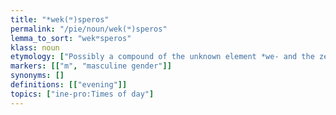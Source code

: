 ```yaml
---
title: "*wek(ʷ)speros"
permalink: "/pie/noun/wek(ʷ)speros"
lemma_to_sort: "wekʷsperos"
klass: noun
etymology: ["Possibly a compound of the unknown element *we- and the zero-grade of the noun *kʷsep- (“night”). The first element has been connected with Latin vē- in vē-sanus (“mad”), this is rejected by De Vaan. The original meaning could have been \"(stretching) towards the night\"."]
markers: [["m", "masculine gender"]]
synonyms: []
definitions: [["evening"]]
topics: ["ine-pro:Times of day"]
---
```

